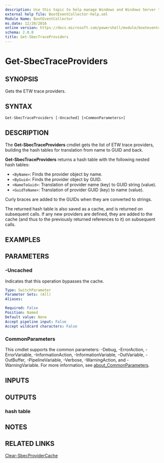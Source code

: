 ```yaml
---
description: Use this topic to help manage Windows and Windows Server technologies with Windows PowerShell.
external help file: BootEventCollector-help.xml
Module Name: BootEventCollector
ms.date: 12/20/2016
online version: https://docs.microsoft.com/powershell/module/booteventcollector/get-sbectraceproviders?view=windowsserver2022-ps&wt.mc_id=ps-gethelp
schema: 2.0.0
title: Get-SbecTraceProviders
---
```


# Get-SbecTraceProviders

## SYNOPSIS
Gets the ETW trace providers.

## SYNTAX

```
Get-SbecTraceProviders [-Uncached] [<CommonParameters>]
```

## DESCRIPTION
The **Get-SbecTraceProviders** cmdlet gets the list of ETW trace providers, building the hash tables for translation from name to GUID and back.

**Get-SbecTraceProviders** returns a hash table with the following nested hash tables: 

- `<ByName>`: Finds the provider object by name. 
- `<ByGuid>`: Finds the provider object by GUID. 
- `<NameToGuid>`: Translation of provider name (key) to GUID string (value). 
- `<GuidToName>`: Translation of provider GUID (key) to name (value).

Curly braces are added to the GUIDs when they are converted to strings.

The returned hash table is also saved as a cache, and is returned on subsequent calls.
If any new providers are defined, they are added to the cache (and thus to the previously returned references to it) on subsequent calls.

## EXAMPLES


## PARAMETERS

### -Uncached
Indicates that this operation bypasses the cache.

```yaml
Type: SwitchParameter
Parameter Sets: (All)
Aliases: 

Required: False
Position: Named
Default value: None
Accept pipeline input: False
Accept wildcard characters: False
```

### CommonParameters
This cmdlet supports the common parameters: -Debug, -ErrorAction, -ErrorVariable, -InformationAction, -InformationVariable, -OutVariable, -OutBuffer, -PipelineVariable, -Verbose, -WarningAction, and -WarningVariable. For more information, see [about_CommonParameters](https://go.microsoft.com/fwlink/?LinkID=113216).

## INPUTS

## OUTPUTS

### hash table

## NOTES

## RELATED LINKS

[Clear-SbecProviderCache](./Clear-SbecProviderCache.md)

